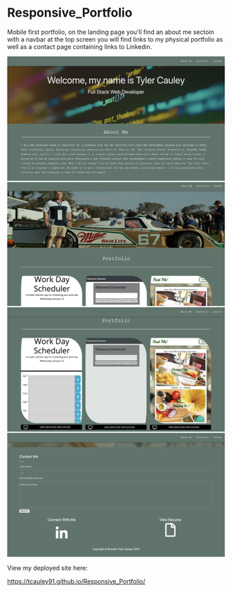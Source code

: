 # Responsive_Portfolio
Mobile first portfolio, on the landing page you'll find an about me sectoin with a navbar at the top screen you will find links to my physical portfolio as well as a contact page containing links to Linkedin. 


<img src="assets/sc1.jpg" alt="sc1"/>
<img src="assets/sc2.jpg" alt="sc2"/>
<img src="assets/sc3.jpg" alt="sc3"/>
<img src="assets/sc4.jpg" alt="sc4"/>



View my deployed site here:

 https://tcauley91.github.io/Responsive_Portfolio/
 
 
